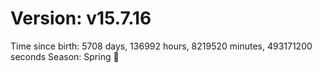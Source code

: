 # Version: v15.7.16
Time since birth: 5708 days, 136992 hours, 8219520 minutes, 493171200 seconds
Season: Spring 🌸
